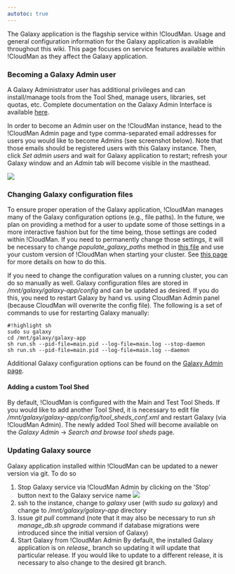 ```yaml
---
autotoc: true
---
```


The Galaxy application is the flagship service within !CloudMan. Usage and general configuration information for the Galaxy application is available throughout this wiki. This page focuses on service features available within !CloudMan as they affect the Galaxy application.

### Becoming a Galaxy Admin user
A Galaxy Administrator user has additional privileges and can install/manage tools from the Tool Shed, manage users, libraries, set quotas, etc. Complete documentation on the Galaxy Admin Interface is available [here](https://wiki.galaxyproject.org/Admin/Interface). 

In order to become an Admin user on the !CloudMan instance, head to the !CloudMan Admin page and type comma-separated email addresses for users you would like to become Admins (see screenshot below). Note that those emails should be registered users with this Galaxy instance. Then, click *Set admin users* and wait for Galaxy application to restart; refresh your Galaxy window and an *Admin* tab will become visible in the masthead.

![](http://i.imgur.com/lMh7ahV.png)

### Changing Galaxy configuration files
To ensure proper operation of the Galaxy application, !CloudMan manages many of the Galaxy configuration options (e.g., file paths). In the future, we plan on providing a method for a user to update some of those settings in a more interactive fashion but for the time being, those settings are coded within !CloudMan. If you need to permanently change those settings, it will be necessary to change *populate_galaxy_paths* method in [this file](https://github.com/galaxyproject/cloudman/blob/master/cm/util/galaxy_conf.py) and use your custom version of !CloudMan when starting your cluster. See [this page](/CloudMan/CustomizeGalaxyCloud/#using_custom_cloudman_application) for more details on how to do this.

If you need to change the configuration values on a running cluster, you can do so manually as well. Galaxy configuration files are stored in */mnt/galaxy/galaxy-app/config* and can be updated as desired. If you do this, you need to restart Galaxy by hand vs. using CloudMan Admin panel (because CloudMan will overwrite the config file). The following is a set of commands to use for restarting Galaxy manually:
```
#!highlight sh
sudo su galaxy
cd /mnt/galaxy/galaxy-app
sh run.sh --pid-file=main.pid --log-file=main.log --stop-daemon
sh run.sh --pid-file=main.pid --log-file=main.log --daemon
```


Additional Galaxy configuration options can be found on the [Galaxy Admin page](/Admin).

#### Adding a custom Tool Shed
By default, !CloudMan is configured with the Main and Test Tool Sheds. If you would like to add another Tool Shed, it is necessary to edit file */mnt/galaxy/galaxy-app/config/tool_sheds_conf.xml* and restart Galaxy (via !CloudMan Admin). The newly added Tool Shed will become available on the *Galaxy Admin* -> *Search and browse tool sheds* page.

### Updating Galaxy source
Galaxy application installed within !CloudMan can be updated to a newer version via git. To do so
1. Stop Galaxy service via !CloudMan Admin by clicking on the 'Stop' button next to the Galaxy service name
![](http://i.imgur.com/SV3gHFA.jpg)
2. ssh to the instance, change to *galaxy* user (with *sudo su galaxy*) and change to */mnt/galaxy/galaxy-app* directory
3. Issue *git pull* command (note that it may also be necessary to run *sh manage_db.sh upgrade* command if database migrations were introduced since the initial version of Galaxy)
4. Start Galaxy from !CloudMan Admin
By default, the installed Galaxy application is on *release_<version>* branch so updating it will update that particular release. If you would like to update to a different release, it is necessary to also change to the desired git branch.
